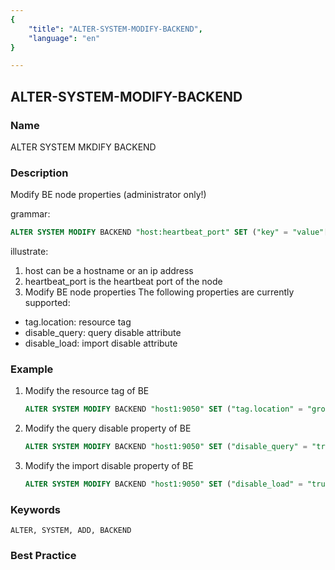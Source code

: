 ```yaml
---
{
    "title": "ALTER-SYSTEM-MODIFY-BACKEND",
    "language": "en"
}

---
```


<!--
Licensed to the Apache Software Foundation (ASF) under one
or more contributor license agreements.  See the NOTICE file
distributed with this work for additional information
regarding copyright ownership.  The ASF licenses this file
to you under the Apache License, Version 2.0 (the
"License"); you may not use this file except in compliance
with the License.  You may obtain a copy of the License at

  http://www.apache.org/licenses/LICENSE-2.0

Unless required by applicable law or agreed to in writing,
software distributed under the License is distributed on an
"AS IS" BASIS, WITHOUT WARRANTIES OR CONDITIONS OF ANY
KIND, either express or implied.  See the License for the
specific language governing permissions and limitations
under the License.
-->

## ALTER-SYSTEM-MODIFY-BACKEND

### Name

ALTER SYSTEM MKDIFY BACKEND

### Description

Modify BE node properties (administrator only!)

grammar:

```sql
ALTER SYSTEM MODIFY BACKEND "host:heartbeat_port" SET ("key" = "value"[, ...]);
````

  illustrate:

1. host can be a hostname or an ip address
2. heartbeat_port is the heartbeat port of the node
3. Modify BE node properties The following properties are currently supported:

- tag.location: resource tag
- disable_query: query disable attribute
- disable_load: import disable attribute

### Example

1. Modify the resource tag of BE

    ```sql
    ALTER SYSTEM MODIFY BACKEND "host1:9050" SET ("tag.location" = "group_a");
    ````

2. Modify the query disable property of BE

    ```sql
    ALTER SYSTEM MODIFY BACKEND "host1:9050" SET ("disable_query" = "true");
    ````

3. Modify the import disable property of BE

    ```sql
    ALTER SYSTEM MODIFY BACKEND "host1:9050" SET ("disable_load" = "true");
    ````

### Keywords

    ALTER, SYSTEM, ADD, BACKEND

### Best Practice


